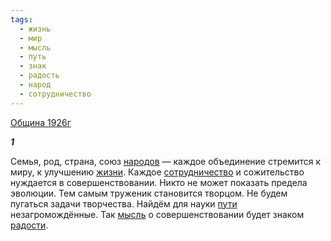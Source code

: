 ```yaml
---
tags:
  - жизнь
  - мир
  - мысль
  - путь
  - знак
  - радость
  - народ
  - сотрудничество
---
```

[Община 1926г](https://127.0.0.1:4002/agni/1926)

___1___

Семья, род, страна, союз [народов](../../../tags/#народ) — каждое объединение стремится к миру, к улучшению [жизни](../../../tags/#жизнь). Каждое [сотрудничество](../../../tags/#сотрудничество) и сожительство нуждается в совершенствовании. Никто не может показать предела эволюции. Тем самым труженик становится творцом. Не будем пугаться задачи творчества. Найдём для науки [пути](../../../tags/#путь) незагромождённые. Так [мысль](../../../tags/#мысль) о совершенствовании будет знаком [радости](../../../tags/#радость).   

